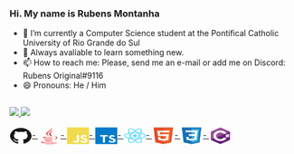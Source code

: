### Hi. My name is Rubens Montanha

- 🌱 I’m currently a Computer Science student at the Pontifical Catholic University of Rio Grande do Sul
- 💬 Always avaliable to learn something new.
- 📫 How to reach me: Please, send me an e-mail or add me on Discord: Rubens Original#9116
- 😄 Pronouns: He / Him

##

<div>
  <a href="https://github.com/RubensOriginal">
  <img height="180em" src="https://github-readme-stats.vercel.app/api?username=RubensOriginal&show_icons=true&theme=calm&include_all_commits=true&count_private=true"/>
  <img height="180em" src="https://github-readme-stats.vercel.app/api/top-langs/?username=RubensOriginal&layout=compact&langs_count=7&theme=calm"/>
</div>
  
<div style="display: inline_block"><br>
  <img align="center" alt="Javascript" height="30" width="40" src="https://raw.githubusercontent.com/devicons/devicon/master/icons/github/github-original.svg">-
  <img align="center" alt="Javascript" height="30" width="40" src="https://raw.githubusercontent.com/devicons/devicon/master/icons/java/java-plain.svg">-
  <img align="center" alt="Javascript" height="30" width="40" src="https://raw.githubusercontent.com/devicons/devicon/master/icons/javascript/javascript-plain.svg">-
  <img align="center" alt="Typescript" height="30" width="40" src="https://raw.githubusercontent.com/devicons/devicon/master/icons/typescript/typescript-plain.svg">-
  <img align="center" alt="React" height="30" width="40" src="https://raw.githubusercontent.com/devicons/devicon/master/icons/react/react-original.svg">-
  <img align="center" alt="HTML" height="30" width="40" src="https://raw.githubusercontent.com/devicons/devicon/master/icons/html5/html5-original.svg">-
  <img align="center" alt="CSS" height="30" width="40" src="https://raw.githubusercontent.com/devicons/devicon/master/icons/css3/css3-original.svg">-
  <img align="center" alt="CSharp" height="30" width="40" src="https://raw.githubusercontent.com/devicons/devicon/master/icons/csharp/csharp-original.svg">
</div>

<!--
**RubensOriginal/RubensOriginal** is a ✨ _special_ ✨ repository because its `README.md` (this file) appears on your GitHub profile.

Here are some ideas to get you started:

- 🔭 I’m currently working on ...
- 🌱 I’m currently learning ...
- 👯 I’m looking to collaborate on ...
- 🤔 I’m looking for help with ...
- 💬 Ask me about ...
- 📫 How to reach me: ...
- 😄 Pronouns: ...
- ⚡ Fun fact: ...
-->
